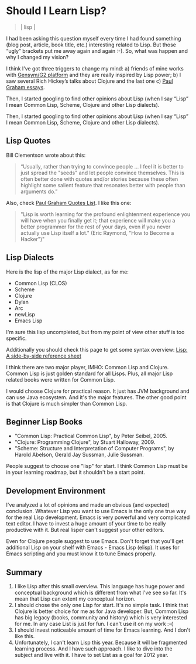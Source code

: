 # Should I Learn Lisp?
> | lisp |

I had been asking this question myself every time I had found something (blog post, article, book title, etc.) interesting related to Lisp. But those “ugly” brackets put me away again and again :-). So, what was happen and why I changed my vision? 

I think I’ve got three triggers to change my mind: a) friends of mine works with [Gensym/G2 platform](https://www.ignitetech.com/gensym/) and they are really inspired by Lisp power; b) I saw several Rich Hickey’s talks about Clojure and the last one c) [Paul Graham essays](http://www.paulgraham.com).

Then, I started googling to find other opinions about Lisp (when I say “Lisp” I mean Common Lisp, Scheme, Clojure and other Lisp dialects).

Then, I started googling to find other opinions about Lisp (when I say “Lisp” I mean Common Lisp, Scheme, Clojure and other Lisp dialects). 

## Lisp Quotes

Bill Clementson wrote about this: 
>“Usually, rather than trying to convince people … I feel it is better to just spread the "seeds" and let people convince themselves. This is often better done with quotes and/or stories because these often highlight some salient feature that resonates better with people than arguments do.”

Also, check [Paul Graham Quotes List](http://paulgraham.com/quotes.html).
I like this one:

>"Lisp is worth learning for the profound enlightenment experience you will have when you finally get it; that experience will make you a better programmer for the rest of your days, even if you never actually use Lisp itself a lot." (Eric Raymond, "How to Become a Hacker")"

## Lisp Dialects

Here is the lisp of the major Lisp dialect, as for me: 

- Common Lisp (CLOS)
- Scheme
- Clojure
- Dylan
- Arc
- newLisp
- Emacs Lisp

I'm sure this lisp uncompleted, but from my point of view other stuff is too specific. 

Additionally you should check this page to get some syntax overview: [Lisp: A side-by-side reference sheet](https://hyperpolyglot.org/lisp)

I think there are two major player, IMHO: Common Lisp and Clojure. 
Common Lisp is just golden standard for all Lisps. Plus, all major Lisp related books were written for Common Lisp. 

I would choose Clojure for practical reason. It just has JVM background and can use Java ecosystem. And it's the major features. The other good point is that Clojure is much simpler than Common Lisp.

## Beginner Lisp Books

- "Common Lisp: Practical Common Lisp", by Peter Seibel, 2005.
- "Clojure: Programming Clojure", by Stuart Halloway, 2009.
- "Scheme: Structure and Interpretation of Computer Programs", by Harold Abelson, Gerald Jay Sussman, Julie Sussman.

People suggest to choose one "lisp" for start. I think Common Lisp must be in your learning roadmap, but it shouldn't be a start point.

## Development Environment

I've analyzed a lot of opinions and made an obvious (and expected) conclusion. Whatever Lisp you want to use Emacs is the only one true way for the real Lisp development. 
Emacs is very powerful and very complicated text editor. I have to invest a huge amount of your time to be really productive with it. But real lisper can't suggest your other editors.

Even for Clojure people suggest to use Emacs.
Don't forget that you'll get additional Lisp on your shelf with Emacs - Emacs Lisp (elisp). It uses for Emacs scripting and you must know it to tune Emacs properly.

## Summary

1. I like Lisp after this small overview. This language has huge power and conceptual background which is different from what I've see so far. It's mean that Lisp can extent my conceptual horizon.
2. I should chose the only one Lisp for start. It's no simple task. I think that Clojure is better choice for me as for Java developer. But, Common Lisp has big legacy (books, community and history) which is very interested for me. In any case List is just for fun. I can't use it on my work :-(
3. I should invest noticeable amount of time for Emacs learning. And I don't like this.
4. Unfortunately, I can't learn Lisp this year. Because it will be fragmented learning process. And I have such approach. I like to dive into the subject and live with it. I have to set List as a goal for 2012 year.
